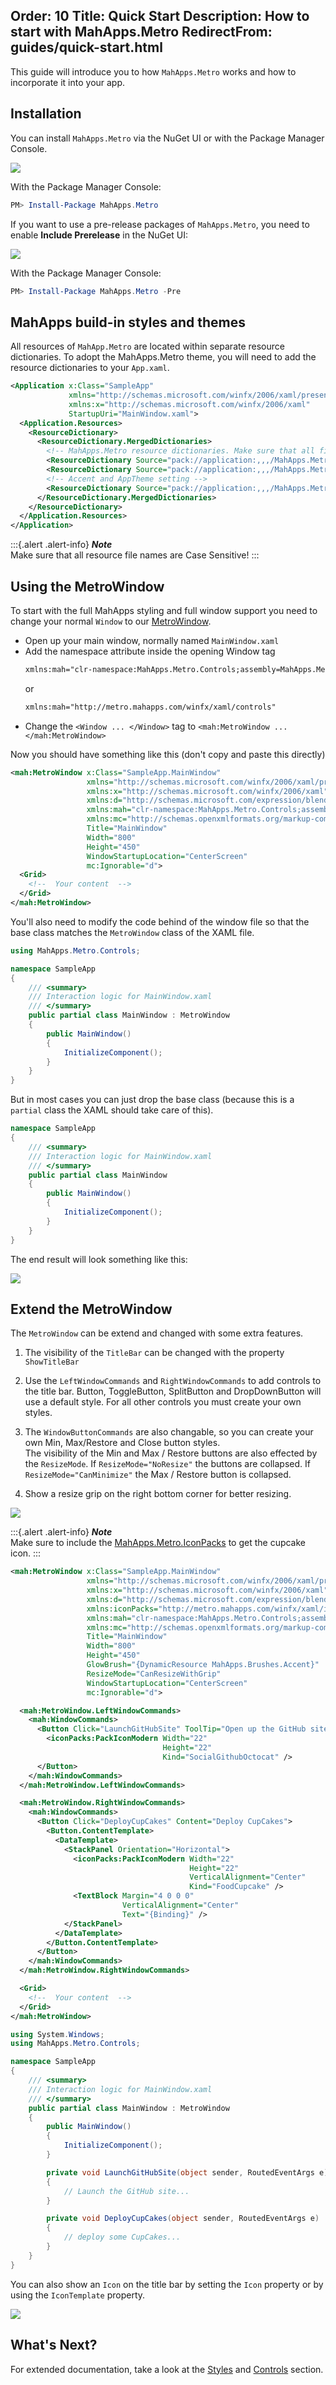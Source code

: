 Order: 10
Title: Quick Start
Description: How to start with MahApps.Metro
RedirectFrom: guides/quick-start.html
---

This guide will introduce you to how `MahApps.Metro` works and how to incorporate it into your app.

## Installation

You can install `MahApps.Metro` via the NuGet UI or with the Package Manager Console.

![](images/nugetinstall.png)

With the Package Manager Console:

```powershell
PM> Install-Package MahApps.Metro
```

If you want to use a pre-release packages of `MahApps.Metro`, you need to enable **Include Prerelease** in the NuGet UI:

![](images/nugetinstallpre.png)

With the Package Manager Console:

```powershell
PM> Install-Package MahApps.Metro -Pre
```

## MahApps build-in styles and themes

All resources of `MahApp.Metro` are located within separate resource dictionaries. To adopt the MahApps.Metro theme, you will need to add the resource dictionaries to your `App.xaml`.  

```xml
<Application x:Class="SampleApp"
             xmlns="http://schemas.microsoft.com/winfx/2006/xaml/presentation"
             xmlns:x="http://schemas.microsoft.com/winfx/2006/xaml"
             StartupUri="MainWindow.xaml">
  <Application.Resources>
    <ResourceDictionary>
      <ResourceDictionary.MergedDictionaries>
        <!-- MahApps.Metro resource dictionaries. Make sure that all file names are Case Sensitive! -->
        <ResourceDictionary Source="pack://application:,,,/MahApps.Metro;component/Styles/Controls.xaml" />
        <ResourceDictionary Source="pack://application:,,,/MahApps.Metro;component/Styles/Fonts.xaml" />
        <!-- Accent and AppTheme setting -->
        <ResourceDictionary Source="pack://application:,,,/MahApps.Metro;component/Styles/Themes/Light.Blue.xaml" />
      </ResourceDictionary.MergedDictionaries>
    </ResourceDictionary>
  </Application.Resources>
</Application>
```

:::{.alert .alert-info}
***Note***  
Make sure that all resource file names are Case Sensitive!
:::

## Using the MetroWindow

To start with the full MahApps styling and full window support you need to change your normal `Window` to our [MetroWindow](/docs/controls/metrowindow).

- Open up your main window, normally named `MainWindow.xaml`
- Add the namespace attribute inside the opening Window tag  
  ```xml
  xmlns:mah="clr-namespace:MahApps.Metro.Controls;assembly=MahApps.Metro"
  ```
  or  
  ```xml
  xmlns:mah="http://metro.mahapps.com/winfx/xaml/controls"
  ```
- Change the `<Window ... </Window>` tag to `<mah:MetroWindow ... </mah:MetroWindow>`

Now you should have something like this (don't copy and paste this directly)

```xml
<mah:MetroWindow x:Class="SampleApp.MainWindow"
                 xmlns="http://schemas.microsoft.com/winfx/2006/xaml/presentation"
                 xmlns:x="http://schemas.microsoft.com/winfx/2006/xaml"
                 xmlns:d="http://schemas.microsoft.com/expression/blend/2008"
                 xmlns:mah="clr-namespace:MahApps.Metro.Controls;assembly=MahApps.Metro"
                 xmlns:mc="http://schemas.openxmlformats.org/markup-compatibility/2006"
                 Title="MainWindow"
                 Width="800"
                 Height="450"
                 WindowStartupLocation="CenterScreen"
                 mc:Ignorable="d">
  <Grid>
    <!--  Your content  -->
  </Grid>
</mah:MetroWindow>
```

You'll also need to modify the code behind of the window file so that the base class matches the `MetroWindow` class of the XAML file.

```csharp
using MahApps.Metro.Controls;

namespace SampleApp
{
    /// <summary>
    /// Interaction logic for MainWindow.xaml
    /// </summary>
    public partial class MainWindow : MetroWindow
    {
        public MainWindow()
        {
            InitializeComponent();
        }
    }
}
```

But in most cases you can just drop the base class (because this is a `partial` class the XAML should take care of this).

```csharp
namespace SampleApp
{
    /// <summary>
    /// Interaction logic for MainWindow.xaml
    /// </summary>
    public partial class MainWindow
    {
        public MainWindow()
        {
            InitializeComponent();
        }
    }
}
```

The end result will look something like this:

![](images/metrowindow.png)

## Extend the MetroWindow

The `MetroWindow` can be extend and changed with some extra features.

1. The visibility of the `TitleBar` can be changed with the property `ShowTitleBar`
2. Use the `LeftWindowCommands` and `RightWindowCommands` to add controls to the title bar. Button, ToggleButton, SplitButton and DropDownButton will use a default style. For all other controls you must create your own styles.
3. The `WindowButtonCommands` are also changable, so you can create your own Min, Max/Restore and Close button styles.  
The visibility of the Min and Max / Restore buttons are also effected by the `ResizeMode`. If `ResizeMode="NoResize"` the buttons are collapsed. If `ResizeMode="CanMinimize"` the Max / Restore button is collapsed.

4. Show a resize grip on the right bottom corner for better resizing.

![](images/metrowindowext.png)

:::{.alert .alert-info}
***Note***  
Make sure to include the [MahApps.Metro.IconPacks](https://github.com/MahApps/MahApps.Metro.IconPacks) to get the cupcake icon.
:::

```xml
<mah:MetroWindow x:Class="SampleApp.MainWindow"
                 xmlns="http://schemas.microsoft.com/winfx/2006/xaml/presentation"
                 xmlns:x="http://schemas.microsoft.com/winfx/2006/xaml"
                 xmlns:d="http://schemas.microsoft.com/expression/blend/2008"
                 xmlns:iconPacks="http://metro.mahapps.com/winfx/xaml/iconpacks"
                 xmlns:mah="clr-namespace:MahApps.Metro.Controls;assembly=MahApps.Metro"
                 xmlns:mc="http://schemas.openxmlformats.org/markup-compatibility/2006"
                 Title="MainWindow"
                 Width="800"
                 Height="450"
                 GlowBrush="{DynamicResource MahApps.Brushes.Accent}"
                 ResizeMode="CanResizeWithGrip"
                 WindowStartupLocation="CenterScreen"
                 mc:Ignorable="d">

  <mah:MetroWindow.LeftWindowCommands>
    <mah:WindowCommands>
      <Button Click="LaunchGitHubSite" ToolTip="Open up the GitHub site">
        <iconPacks:PackIconModern Width="22"
                                  Height="22"
                                  Kind="SocialGithubOctocat" />
      </Button>
    </mah:WindowCommands>
  </mah:MetroWindow.LeftWindowCommands>

  <mah:MetroWindow.RightWindowCommands>
    <mah:WindowCommands>
      <Button Click="DeployCupCakes" Content="Deploy CupCakes">
        <Button.ContentTemplate>
          <DataTemplate>
            <StackPanel Orientation="Horizontal">
              <iconPacks:PackIconModern Width="22"
                                        Height="22"
                                        VerticalAlignment="Center"
                                        Kind="FoodCupcake" />
              <TextBlock Margin="4 0 0 0"
                         VerticalAlignment="Center"
                         Text="{Binding}" />
            </StackPanel>
          </DataTemplate>
        </Button.ContentTemplate>
      </Button>
    </mah:WindowCommands>
  </mah:MetroWindow.RightWindowCommands>

  <Grid>
    <!--  Your content  -->
  </Grid>
</mah:MetroWindow>
```

```csharp
using System.Windows;
using MahApps.Metro.Controls;

namespace SampleApp
{
    /// <summary>
    /// Interaction logic for MainWindow.xaml
    /// </summary>
    public partial class MainWindow : MetroWindow
    {
        public MainWindow()
        {
            InitializeComponent();
        }

        private void LaunchGitHubSite(object sender, RoutedEventArgs e)
        {
            // Launch the GitHub site...
        }

        private void DeployCupCakes(object sender, RoutedEventArgs e)
        {
            // deploy some CupCakes...
        }
    }
}
```

You can also show an `Icon` on the title bar by setting the `Icon` property or by using the `IconTemplate` property.

![](images/metrowindowexticon.png)

## What's Next?

For extended documentation, take a look at the [Styles](/docs/styles) and [Controls](/docs/controls) section.

